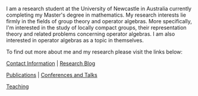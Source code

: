 

I am a research student at the University of Newcastle in Australia currently completing my Master's degree in mathematics. My research interests lie firmly in the fields of group theory and operator algebras. More specifically, I'm interested in the study of locally compact groups, their representation theory and related problems concerning operator algebras. I am also interested in operator algebras as a topic in themselves.

To find out more about me and my research please visit the links below:


[Contact Information](./contactinfo.html) | [Research Blog](./blog.html)

[Publications](./publications.html) | [Conferences and Talks](./conf_talks.html)

[Teaching](./teaching.html)
